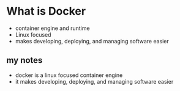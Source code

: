 # What is Docker

 - container engine and runtime
 - Linux focused
 - makes developing, deploying, and managing software easier





















## my notes
 - docker is a linux focused container engine
 - it makes developing, deploying, and managing software easier
